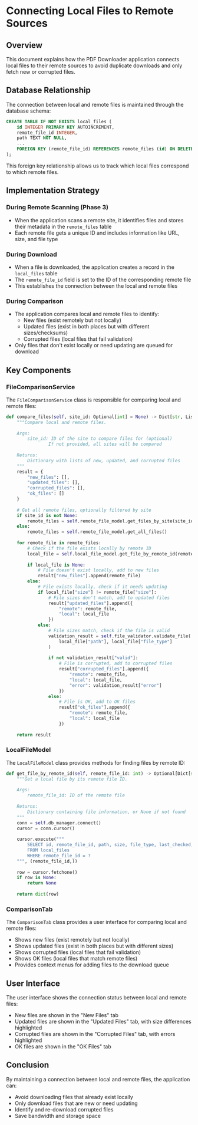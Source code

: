 # Connecting Local Files to Remote Sources

## Overview
This document explains how the PDF Downloader application connects local files to their remote sources to avoid duplicate downloads and only fetch new or corrupted files.

## Database Relationship
The connection between local and remote files is maintained through the database schema:

```sql
CREATE TABLE IF NOT EXISTS local_files (
    id INTEGER PRIMARY KEY AUTOINCREMENT,
    remote_file_id INTEGER,
    path TEXT NOT NULL,
    ...
    FOREIGN KEY (remote_file_id) REFERENCES remote_files (id) ON DELETE SET NULL
);
```

This foreign key relationship allows us to track which local files correspond to which remote files.

## Implementation Strategy

### During Remote Scanning (Phase 3)
- When the application scans a remote site, it identifies files and stores their metadata in the `remote_files` table
- Each remote file gets a unique ID and includes information like URL, size, and file type

### During Download
- When a file is downloaded, the application creates a record in the `local_files` table
- The `remote_file_id` field is set to the ID of the corresponding remote file
- This establishes the connection between the local and remote files

### During Comparison
- The application compares local and remote files to identify:
  - New files (exist remotely but not locally)
  - Updated files (exist in both places but with different sizes/checksums)
  - Corrupted files (local files that fail validation)
- Only files that don't exist locally or need updating are queued for download

## Key Components

### FileComparisonService
The `FileComparisonService` class is responsible for comparing local and remote files:

```python
def compare_files(self, site_id: Optional[int] = None) -> Dict[str, List[Dict[str, Any]]]:
    """Compare local and remote files.
    
    Args:
        site_id: ID of the site to compare files for (optional)
                If not provided, all sites will be compared
        
    Returns:
        Dictionary with lists of new, updated, and corrupted files
    """
    result = {
        "new_files": [],
        "updated_files": [],
        "corrupted_files": [],
        "ok_files": []
    }
    
    # Get all remote files, optionally filtered by site
    if site_id is not None:
        remote_files = self.remote_file_model.get_files_by_site(site_id)
    else:
        remote_files = self.remote_file_model.get_all_files()
    
    for remote_file in remote_files:
        # Check if the file exists locally by remote ID
        local_file = self.local_file_model.get_file_by_remote_id(remote_file["id"])
        
        if local_file is None:
            # File doesn't exist locally, add to new files
            result["new_files"].append(remote_file)
        else:
            # File exists locally, check if it needs updating
            if local_file["size"] != remote_file["size"]:
                # File sizes don't match, add to updated files
                result["updated_files"].append({
                    "remote": remote_file,
                    "local": local_file
                })
            else:
                # File sizes match, check if the file is valid
                validation_result = self.file_validator.validate_file(
                    local_file["path"], local_file["file_type"]
                )
                
                if not validation_result["valid"]:
                    # File is corrupted, add to corrupted files
                    result["corrupted_files"].append({
                        "remote": remote_file,
                        "local": local_file,
                        "error": validation_result["error"]
                    })
                else:
                    # File is OK, add to OK files
                    result["ok_files"].append({
                        "remote": remote_file,
                        "local": local_file
                    })
    
    return result
```

### LocalFileModel
The `LocalFileModel` class provides methods for finding files by remote ID:

```python
def get_file_by_remote_id(self, remote_file_id: int) -> Optional[Dict[str, Any]]:
    """Get a local file by its remote file ID.
    
    Args:
        remote_file_id: ID of the remote file
        
    Returns:
        Dictionary containing file information, or None if not found
    """
    conn = self.db_manager.connect()
    cursor = conn.cursor()
    
    cursor.execute("""
        SELECT id, remote_file_id, path, size, file_type, last_checked, created_at, updated_at
        FROM local_files
        WHERE remote_file_id = ?
    """, (remote_file_id,))
    
    row = cursor.fetchone()
    if row is None:
        return None
    
    return dict(row)
```

### ComparisonTab
The `ComparisonTab` class provides a user interface for comparing local and remote files:

- Shows new files (exist remotely but not locally)
- Shows updated files (exist in both places but with different sizes)
- Shows corrupted files (local files that fail validation)
- Shows OK files (local files that match remote files)
- Provides context menus for adding files to the download queue

## User Interface
The user interface shows the connection status between local and remote files:

- New files are shown in the "New Files" tab
- Updated files are shown in the "Updated Files" tab, with size differences highlighted
- Corrupted files are shown in the "Corrupted Files" tab, with errors highlighted
- OK files are shown in the "OK Files" tab

## Conclusion
By maintaining a connection between local and remote files, the application can:

- Avoid downloading files that already exist locally
- Only download files that are new or need updating
- Identify and re-download corrupted files
- Save bandwidth and storage space